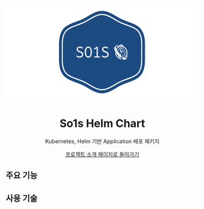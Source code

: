 <div align="center">

<img src="https://raw.githubusercontent.com/so1s/.github/main/static/logo.png" alt="So1s Logo" height="250px" />

# So1s Helm Chart

Kubernetes, Helm 기반 Application 배포 패키지

[프로젝트 소개 페이지로 돌아가기](https://github.com/so1s)

</div>

## 주요 기능

## 사용 기술

